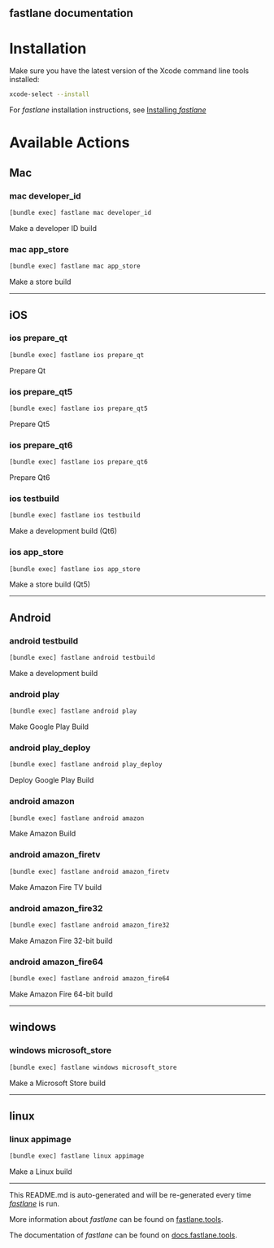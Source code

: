 fastlane documentation
----

# Installation

Make sure you have the latest version of the Xcode command line tools installed:

```sh
xcode-select --install
```

For _fastlane_ installation instructions, see [Installing _fastlane_](https://docs.fastlane.tools/#installing-fastlane)

# Available Actions

## Mac

### mac developer_id

```sh
[bundle exec] fastlane mac developer_id
```

Make a developer ID build

### mac app_store

```sh
[bundle exec] fastlane mac app_store
```

Make a store build

----


## iOS

### ios prepare_qt

```sh
[bundle exec] fastlane ios prepare_qt
```

Prepare Qt

### ios prepare_qt5

```sh
[bundle exec] fastlane ios prepare_qt5
```

Prepare Qt5

### ios prepare_qt6

```sh
[bundle exec] fastlane ios prepare_qt6
```

Prepare Qt6

### ios testbuild

```sh
[bundle exec] fastlane ios testbuild
```

Make a development build (Qt6)

### ios app_store

```sh
[bundle exec] fastlane ios app_store
```

Make a store build (Qt5)

----


## Android

### android testbuild

```sh
[bundle exec] fastlane android testbuild
```

Make a development build

### android play

```sh
[bundle exec] fastlane android play
```

Make Google Play Build

### android play_deploy

```sh
[bundle exec] fastlane android play_deploy
```

Deploy Google Play Build

### android amazon

```sh
[bundle exec] fastlane android amazon
```

Make Amazon Build

### android amazon_firetv

```sh
[bundle exec] fastlane android amazon_firetv
```

Make Amazon Fire TV build

### android amazon_fire32

```sh
[bundle exec] fastlane android amazon_fire32
```

Make Amazon Fire 32-bit build

### android amazon_fire64

```sh
[bundle exec] fastlane android amazon_fire64
```

Make Amazon Fire 64-bit build

----


## windows

### windows microsoft_store

```sh
[bundle exec] fastlane windows microsoft_store
```

Make a Microsoft Store build

----


## linux

### linux appimage

```sh
[bundle exec] fastlane linux appimage
```

Make a Linux build

----

This README.md is auto-generated and will be re-generated every time [_fastlane_](https://fastlane.tools) is run.

More information about _fastlane_ can be found on [fastlane.tools](https://fastlane.tools).

The documentation of _fastlane_ can be found on [docs.fastlane.tools](https://docs.fastlane.tools).
